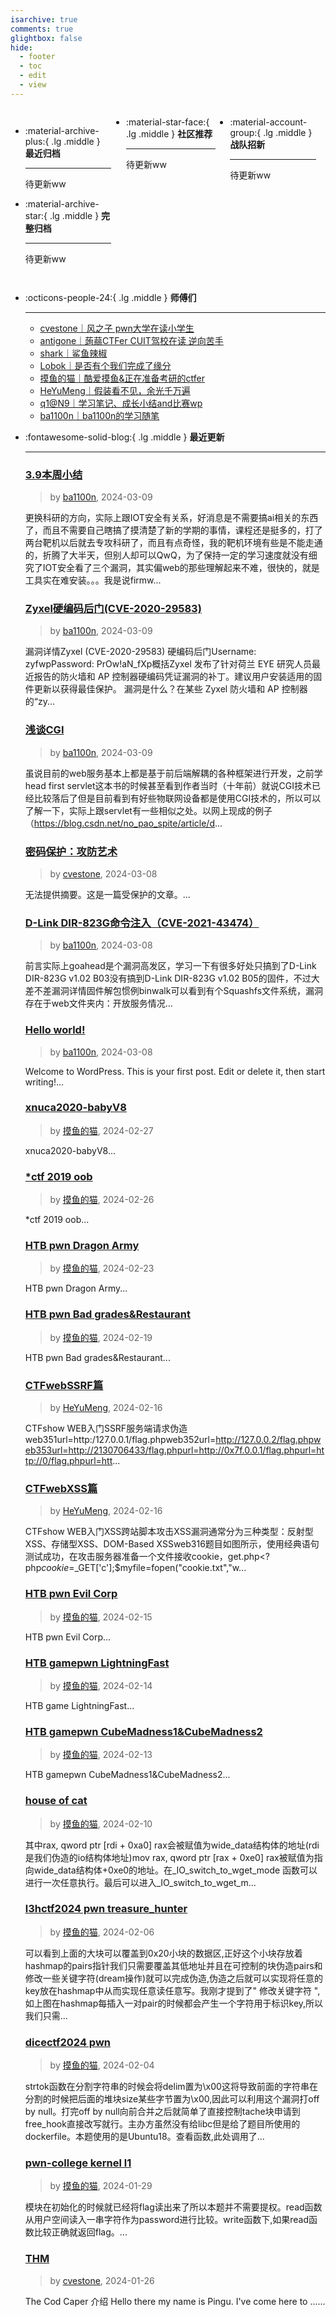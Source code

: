 ```yaml
---
isarchive: true
comments: true
glightbox: false
hide:
  - footer
  - toc
  - edit
  - view
---
```


<div class="grid" style="display: grid;grid-template-columns: 32% 33% 32%;" markdown>

<div class="grid cards" style="display: grid; grid-template-columns: 1fr;" markdown>

-   :material-archive-plus:{ .lg .middle } __最近归档__

    ---

    待更新ww


-   :material-archive-star:{ .lg .middle } __完整归档__

    ---

    待更新ww



</div>

<div class="grid cards" markdown>

-   :material-star-face:{ .lg .middle } __社区推荐__

    ---

    待更新ww


</div>

<div class="grid cards" markdown>

-   :material-account-group:{ .lg .middle } __战队招新__

    ---

    待更新ww


</div>

</div>

<div class="grid cards" markdown>

-   :octicons-people-24:{ .lg .middle } __师傅们__

    ---
    - [cvestone｜风之子 pwn大学在读小学生](https://www.su-cvestone.cn/)
    - [antigone｜蒟蒻CTFer CUIT驾校在读 逆向苦手](https://antigone4224.github.io/)
    - [shark｜鲨鱼辣椒](https://www.shark45.cn/)
    - [Lobok｜是否有个我们完成了缘分](http://dis4.cn/)
    - [摸鱼的猫｜酷爱摸鱼&正在准备考研的ctfer](https://blog.csdn.net/qq_62172019/)
    - [HeYuMeng｜假装看不见，余光千万遍](http://www.heyumeng.online/)
    - [q1@N9｜学习笔记、成长小结and比赛wp](https://qsheep24.wordpress.com)
    - [ba1100n｜ba1100n的学习随笔](http://www.ba1100n.tech)

</div>
<div class="grid cards" markdown>

-   :fontawesome-solid-blog:{ .lg .middle } __最近更新__

    ---
    ### [3.9本周小结](http://122.112.221.240/index.php/83/)  
    >by [ba1100n](http://www.ba1100n.tech), 2024-03-09

    更换科研的方向，实际上跟IOT安全有关系，好消息是不需要搞ai相关的东西了，而且不需要自己瞎搞了摸清楚了新的学期的事情，课程还是挺多的，打了两台靶机以后就去专攻科研了，而且有点奇怪，我的靶机环境有些是不能走通的，折腾了大半天，但别人却可以QwQ，为了保持一定的学习速度就没有细究了IOT安全看了三个漏洞，其实偏web的那些理解起来不难，很快的，就是工具实在难安装。。。我是说firmw...
    ### [Zyxel硬编码后门(CVE-2020-29583)](http://122.112.221.240/index.php/79/)  
    >by [ba1100n](http://www.ba1100n.tech), 2024-03-09

    漏洞详情Zyxel (CVE-2020-29583) 硬编码后门Username: zyfwpPassword: PrOw!aN_fXp概括Zyxel 发布了针对荷兰 EYE 研究人员最近报告的防火墙和 AP 控制器硬编码凭证漏洞的补丁。建议用户安装适用的固件更新以获得最佳保护。 漏洞是什么？在某些 Zyxel 防火墙和 AP 控制器的“zy...
    ### [浅谈CGI](http://122.112.221.240/index.php/68/)  
    >by [ba1100n](http://www.ba1100n.tech), 2024-03-09

    虽说目前的web服务基本上都是基于前后端解耦的各种框架进行开发，之前学head first servlet这本书的时候甚至看到作者当时（十年前）就说CGI技术已经比较落后了但是目前看到有好些物联网设备都是使用CGI技术的，所以可以了解一下，实际上跟servlet有一些相似之处。以网上现成的例子（https://blog.csdn.net/no_pao_spite/article/d...
    ### [密码保护：攻防艺术](https://www.su-cvestone.cn/260/)  
    >by [cvestone](https://www.su-cvestone.cn/), 2024-03-08

    无法提供摘要。这是一篇受保护的文章。...
    ### [D-Link DIR-823G命令注入（CVE-2021-43474）](http://122.112.221.240/index.php/13/)  
    >by [ba1100n](http://www.ba1100n.tech), 2024-03-08

    前言实际上goahead是个漏洞高发区，学习一下有很多好处只搞到了D-Link DIR-823G v1.02 B03没有搞到D-Link DIR-823G v1.02 B05的固件，不过大差不差漏洞详情固件解包惯例binwalk可以看到有个Squashfs文件系统，漏洞存在于web文件夹内：开放服务情况...
    ### [Hello world!](http://122.112.221.240/index.php/1/)  
    >by [ba1100n](http://www.ba1100n.tech), 2024-03-08

    Welcome to WordPress. This is your first post. Edit or delete it, then start writing!...
    ### [xnuca2020-babyV8](https://blog.csdn.net/qq_62172019/article/details/136332456)  
    >by [摸鱼的猫](https://blog.csdn.net/qq_62172019/), 2024-02-27

    xnuca2020-babyV8...
    ### [*ctf 2019 oob](https://blog.csdn.net/qq_62172019/article/details/136294799)  
    >by [摸鱼的猫](https://blog.csdn.net/qq_62172019/), 2024-02-26

    *ctf 2019 oob...
    ### [HTB pwn Dragon Army](https://blog.csdn.net/qq_62172019/article/details/136264417)  
    >by [摸鱼的猫](https://blog.csdn.net/qq_62172019/), 2024-02-23

    HTB pwn Dragon Army...
    ### [HTB pwn Bad grades&Restaurant](https://blog.csdn.net/qq_62172019/article/details/136181222)  
    >by [摸鱼的猫](https://blog.csdn.net/qq_62172019/), 2024-02-19

    HTB pwn Bad grades&Restaurant...
    ### [CTFwebSSRF篇](http://www.heyumeng.online/index.php/181/)  
    >by [HeYuMeng](http://www.heyumeng.online/), 2024-02-16

    CTFshow WEB入门SSRF服务端请求伪造web351url=http:/127.0.0.1/flag.phpweb352url=http://127.0.0.2/flag.phpweb353url=http://2130706433/flag.phpurl=http://0x7f.0.0.1/flag.phpurl=http://0/flag.phpurl=htt...
    ### [CTFwebXSS篇](http://www.heyumeng.online/index.php/176/)  
    >by [HeYuMeng](http://www.heyumeng.online/), 2024-02-16

    CTFshow WEB入门XSS跨站脚本攻击XSS漏洞通常分为三种类型：反射型XSS、存储型XSS、DOM-Based XSSweb316题目如图所示，使用经典语句<script>alert(1)</script>测试成功，在攻击服务器准备一个文件接收cookie，get.php<?php$cookie=$_GET['c'];$myfile=fopen("cookie.txt","w...
    ### [HTB pwn Evil Corp](https://blog.csdn.net/qq_62172019/article/details/136121775)  
    >by [摸鱼的猫](https://blog.csdn.net/qq_62172019/), 2024-02-15

    HTB pwn Evil Corp...
    ### [HTB gamepwn LightningFast](https://blog.csdn.net/qq_62172019/article/details/136114870)  
    >by [摸鱼的猫](https://blog.csdn.net/qq_62172019/), 2024-02-14

    HTB game LightningFast...
    ### [HTB gamepwn CubeMadness1&CubeMadness2](https://blog.csdn.net/qq_62172019/article/details/136107916)  
    >by [摸鱼的猫](https://blog.csdn.net/qq_62172019/), 2024-02-13

    HTB gamepwn CubeMadness1&CubeMadness2...
    ### [house of cat](https://blog.csdn.net/qq_62172019/article/details/136090514)  
    >by [摸鱼的猫](https://blog.csdn.net/qq_62172019/), 2024-02-10

    其中rax, qword ptr [rdi + 0xa0] rax会被赋值为wide_data结构体的地址(rdi是我们伪造的io结构体地址)mov    rax, qword ptr [rax + 0xe0] rax被赋值为指向wide_data结构体+0xe0的地址。在_IO_switch_to_wget_mode 函数可以进行一次任意执行。最后可以进入_IO_switch_to_wget_m...
    ### [l3hctf2024 pwn treasure_hunter](https://blog.csdn.net/qq_62172019/article/details/136064207)  
    >by [摸鱼的猫](https://blog.csdn.net/qq_62172019/), 2024-02-06

    可以看到上面的大块可以覆盖到0x20小块的数据区,正好这个小块存放着hashmap的pairs指针我们只需要覆盖其低地址并且在可控制的块伪造pairs和修改一些关键字符(dream操作)就可以完成伪造,伪造之后就可以实现将任意的key放在hashmap中从而实现任意读任意写。我刚才提到了" 修改关键字符 ",如上图在hashmap每插入一对pair的时候都会产生一个字符用于标识key,所以我们只需...
    ### [dicectf2024 pwn](https://blog.csdn.net/qq_62172019/article/details/136030402)  
    >by [摸鱼的猫](https://blog.csdn.net/qq_62172019/), 2024-02-04

    strtok函数在分割字符串的时候会将delim置为\x00这将导致前面的字符串在分割的时候把后面的堆块size某些字节置为\x00,因此可以利用这个漏洞打off by null。打完off by null向前合并之后就简单了直接控制tache块申请到free_hook直接改写就行。主办方虽然没有给libc但是给了题目所使用的dockerfile。本题使用的是Ubuntu18。查看函数,此处调用了...
    ### [pwn-college kernel l1](https://blog.csdn.net/qq_62172019/article/details/135920197)  
    >by [摸鱼的猫](https://blog.csdn.net/qq_62172019/), 2024-01-29

    模块在初始化的时候就已经将flag读出来了所以本题并不需要提权。read函数从用户空间读入一串字符作为password进行比较。write函数下,如果read函数比较正确就返回flag。...
    ### [THM](https://www.su-cvestone.cn/153/)  
    >by [cvestone](https://www.su-cvestone.cn/), 2024-01-26

    The Cod Caper 介绍 Hello there my name is Pingu. I've come here to  ......

</div>
